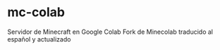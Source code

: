 # mc-colab
Servidor de Minecraft en Google Colab
Fork de Minecolab traducido al español y actualizado
